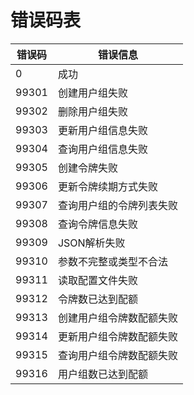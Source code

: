 

# 错误码表

| 错误码   | 错误信息         |
| ----- | ------------ |
| 0     | 成功           |
| 99301 | 创建用户组失败      |
| 99302 | 删除用户组失败      |
| 99303 | 更新用户组信息失败    |
| 99304 | 查询用户组信息失败    |
| 99305 | 创建令牌失败       |
| 99306 | 更新令牌续期方式失败   |
| 99307 | 查询用户组的令牌列表失败 |
| 99308 | 查询令牌信息失败     |
| 99309 | JSON解析失败     |
| 99310 | 参数不完整或类型不合法  |
| 99311 | 读取配置文件失败     |
| 99312 | 令牌数已达到配额     |
| 99313 | 创建用户组令牌数配额失败 |
| 99314 | 更新用户组令牌数配额失败 |
| 99315 | 查询用户组令牌数配额失败 |
| 99316 | 用户组数已达到配额    |
